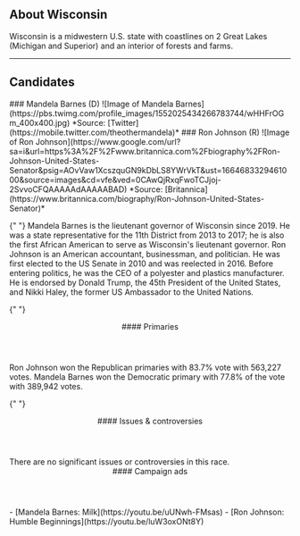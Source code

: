 ## About Wisconsin

Wisconsin is a midwestern U.S. state with coastlines on 2 Great Lakes (Michigan and Superior) and an interior of forests and farms.

---

## Candidates

<Grid>
  <Box>
    ### Mandela Barnes (D)
    ![Image of Mandela Barnes](https://pbs.twimg.com/profile_images/1552025434266783744/wHHFrOGm_400x400.jpg)
    *Source: [Twitter](https://mobile.twitter.com/theothermandela)*
  </Box>
  <Box>
    ### Ron Johnson (R)
    ![Image of Ron Johnson](https://www.google.com/url?sa=i&url=https%3A%2F%2Fwww.britannica.com%2Fbiography%2FRon-Johnson-United-States-Senator&psig=AOvVaw1XcszquGN9kDbLS8YWrVkT&ust=1664683329461000&source=images&cd=vfe&ved=0CAwQjRxqFwoTCJjoj-2SvvoCFQAAAAAdAAAAABAD)
    *Source: [Britannica](https://www.britannica.com/biography/Ron-Johnson-United-States-Senator)*
  </Box>

{" "}
<Box>
  Mandela Barnes is the lieutenant governor of Wisconsin since 2019. He was a
  state representative for the 11th District from 2013 to 2017; he is also the
  first African American to serve as Wisconsin's lieutenant governor.
</Box>
<Box>
  Ron Johnson is an American accountant, businessman, and politician. He was
  first elected to the US Senate in 2010 and was reelected in 2016. Before
  entering politics, he was the CEO of a polyester and plastics manufacturer. He
  is endorsed by Donald Trump, the 45th President of the United States, and
  Nikki Haley, the former US Ambassador to the United Nations.
</Box>

{" "}
<Header>#### Primaries</Header>
<Box>
  Ron Johnson won the Republican primaries with 83.7% vote with 563,227 votes.
</Box>
<Box>Mandela Barnes won the Democratic primary with 77.8% of the vote with 389,942 votes.</Box>

{" "}
<Header>#### Issues & controversies</Header>

  <WideBox>
    There are no significant issues or controversies in this race.
  </WideBox>
 
  <Header>
    #### Campaign ads
  </Header>
  <Box>
    - [Mandela Barnes: Milk](https://youtu.be/uUNwh-FMsas)
  </Box>
  <Box>
    - [Ron Johnson: Humble Beginnings](https://youtu.be/luW3oxONt8Y)
  </Box>
</Grid>
